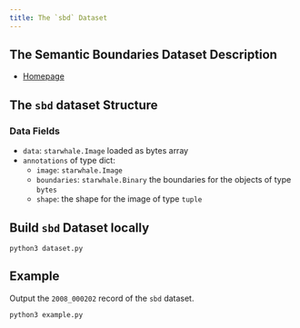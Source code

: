 ```yaml
---
title: The `sbd` Dataset
---
```


## The Semantic Boundaries Dataset Description

- [Homepage](http://home.bharathh.info/pubs/codes/SBD/download.html)

## The `sbd` dataset Structure

### Data Fields

- `data`: `starwhale.Image` loaded as bytes array
- `annotations` of type dict:
    - `image`: `starwhale.Image`
    - `boundaries`: `starwhale.Binary` the boundaries for the objects of type `bytes`
    - `shape`: the shape for the image of type `tuple`

## Build `sbd` Dataset locally

```shell
python3 dataset.py
```

## Example

Output the `2008_000202` record of the `sbd` dataset.

```shell
python3 example.py
```
